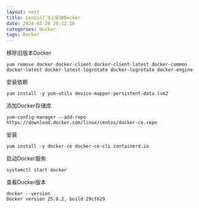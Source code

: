 ```yaml
---
layout: next
title: Centos7.9上安装Docker
date: 2024-03-28 20:12:16
categories: Docker
tags: Docker
---
```


移除旧版本Docker
```
yum remove docker docker-client docker-client-latest docker-common docker-latest docker-latest-logrotate docker-logrotate docker-engine
```

安装依赖
```
yum install -y yum-utils device-mapper-persistent-data lvm2
```
<!-- more -->
添加Docker存储库
```
yum-config-manager --add-repo https://download.docker.com/linux/centos/docker-ce.repo
```
安装
```
yum install -y docker-ce docker-ce-cli containerd.io
```
启动Docker服务
```
systemctl start docker
```
查看Docker版本
```
docker --version
Docker version 25.0.2, build 29cf629
```
